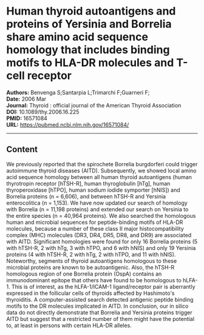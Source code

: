 # Human thyroid autoantigens and proteins of Yersinia and Borrelia share amino acid sequence homology that includes binding motifs to HLA-DR molecules and T-cell receptor

**Authors:** Benvenga S;Santarpia L;Trimarchi F;Guarneri F;  
**Date:** 2006 Mar  
**Journal:** Thyroid : official journal of the American Thyroid Association  
**DOI:** 10.1089/thy.2006.16.225  
**PMID:** 16571084  
**URL:** https://pubmed.ncbi.nlm.nih.gov/16571084/

---

## Content

We previously reported that the spirochete Borrelia burgdorferi could trigger autoimmune thyroid diseases (AITD). Subsequently, we showed local amino acid sequence homology between all human thyroid autoantigens (human thyrotropin receptor [hTSH-R], human thyroglobulin [hTg], human thyroperoxidase [hTPO], human sodium iodide symporter [hNIS]) and Borrelia proteins (n = 6,606), and between hTSH-R and Yersinia enterocolitica (n = 1,153). We have now updated our search of homology with Borrelia (n = 11,198 proteins) and extended our search on Yersinia to the entire species (n = 40,964 proteins). We also searched the homologous human and microbial sequences for peptide-binding motifs of HLA-DR molecules, because a number of these class II major histocompatibility complex (MHC) molecules (DR3, DR4, DR5, DR8, and DR9) are associated with AITD. Significant homologies were found for only 16 Borrelia proteins (5 with hTSH-R, 2 with hTg, 3 with hTPO, and 6 with hNIS) and only 19 Yersinia proteins (4 with hTSH-R, 2 with hTg, 2 with hTPO, and 11 with hNIS). Noteworthy, segments of thyroid autoantigens homologous to these microbial proteins are known to be autoantigenic. Also, the hTSH-R homologous region of one Borrelia protein (OspA) contains an immunodominant epitope that others have found to be homologous to hLFA-1. This is of interest, as the hLFA-1/ICAM-1 ligand/receptor pair is aberrantly expressed in the follicular cells of thyroids affected by Hashimoto's thyroiditis. A computer-assisted search detected antigenic peptide binding motifs to the DR molecules implicated in AITD. In conclusion, our in silico data do not directly demonstrate that Borrelia and Yersinia proteins trigger AITD but suggest that a restricted number of them might have the potential to, at least in persons with certain HLA-DR alleles.
